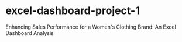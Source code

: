 # excel-dashboard-project-1
Enhancing Sales Performance for a Women's Clothing Brand: An Excel Dashboard Analysis
